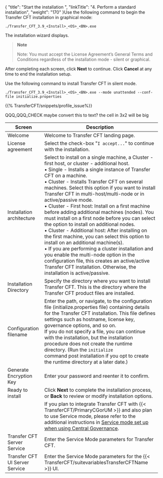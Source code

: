 {
    "title": "Start the installation ",
    "linkTitle": "4. Perform a standard installation",
    "weight": "170"
}Use the following command to begin the Transfer CFT installation in graphical mode:

```
./Transfer_CFT_3.9_<Install>_<OS>_<BN>.exe
```

The installation wizard displays.

> **Note**
>
> Note: You must accept the License Agreement’s General Terms and Conditions regardless of the installation mode - silent or graphical.

After completing each screen, click **Next** to continue. Click **Cancel** at any time to end the installation setup.

Use the following command to install Transfer CFT in silent mode.

```
./Transfer_CFT_3.9_<Install>_<OS>_<BN>.exe --mode unattended --conf-file initialize.properties
```
{{% TransferCFT/snippets/profile_issue%}}

QQQ_QQQ_CHECK maybe convert this to text? the cell in 3x2 will be big


| Screen  | Description  |
| --- | --- |
| Welcome  | Welcome to Transfer CFT landing page.  |
| License agreement  | Select the check-box &quot;<code>I accept...</code>&quot; to continue with the installation.  |
| Installation architecture  | Select to install on a single machine, a Cluster - first host, or cluster - additional host.<br/> • Single - Installs a single instance of Transfer CFT on a machine.<br/> • Cluster - Installs Transfer CFT on several machines. Select this option if you want to install Transfer CFT in multi-host/multi-node or in active/passive mode.<br/> • Cluster - First host: Install on a first machine before adding additional machines (nodes). You must install on a first node before you can select the option to install on additional nodes.<br/> • Cluster - Additional host: After installing on the first machine, you can select this option to install on an additional machine(s).<br/> • If you are performing a cluster installation and you enable the multi-node option in the configuration file, this creates an active/active Transfer CFT installation. Otherwise, the installation is active/passive. |
| Installation Directory  | Specify the directory where you want to install Transfer CFT. This is the directory where the Transfer CFT product files are installed.  |
| Configuration filename  | Enter the path, or navigate, to the configuration file (initialize.properties file) containing details for the Transfer CFT installation. This file defines settings such as hostname, license key, governance options, and so on.<br/> If you do not specify a file, you can continue with the installation, but the installation procedure does not create the runtime directory. (Run the <code>initialize </code>command post installation if you opt to create the runtime directory at a later date.) |
| Generate Encryption Key  | Enter your password and reenter it to confirm. |
| Ready to install | Click ****Next**** to complete the installation process, or ****Back**** to review or modify installation options. |
|   | If you plan to integrate Transfer CFT with {{< TransferCFT/PrimaryCGorUM  >}} and also plan to use Service mode, please refer to the additional instructions in [Service mode set up when using Central Governance](../../windows_install_start_here/post_install_transfercft#Service).  |
| Transfer CFT Server Service  | Enter the Service Mode parameters for Transfer CFT.  |
| Transfer CFT UI Server Service  | Enter the Service Mode parameters for the {{< TransferCFT/suitevariablesTransferCFTName  >}} UI.  |

